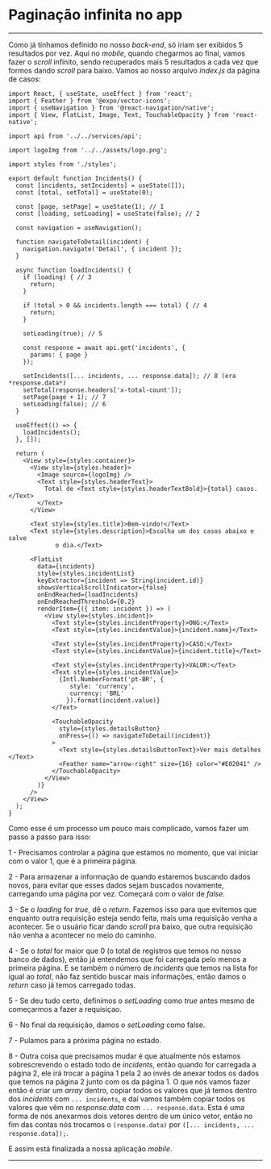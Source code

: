 # Paginação infinita no app

---

Como já tínhamos definido no nosso *back-end*, só iriam ser exibidos 5 resultados por vez. Aqui no *mobile*, quando chegarmos ao final, vamos fazer o *scroll* infinito, sendo recuperados mais 5 resultados a cada vez que formos dando *scroll* para baixo. Vamos ao nosso arquivo *index.js* da página de casos:

    import React, { useState, useEffect } from 'react';
    import { Feather } from '@expo/vector-icons';
    import { useNavigation } from '@react-navigation/native';
    import { View, FlatList, Image, Text, TouchableOpacity } from 'react-native';
    
    import api from '../../services/api';
    
    import logoImg from '../../assets/logo.png';
    
    import styles from './styles';
    
    export default function Incidents() {
      const [incidents, setIncidents] = useState([]);
      const [total, setTotal] = useState(0);
    
      const [page, setPage] = useState(1); // 1
      const [loading, setLoading] = useState(false); // 2
    
      const navigation = useNavigation();
    
      function navigateToDetail(incident) {
        navigation.navigate('Detail', { incident });
      }
    
      async function loadIncidents() {
        if (loading) { // 3 
          return;
        }
    
        if (total > 0 && incidents.length === total) { // 4
          return;
        }
    
        setLoading(true); // 5
    
        const response = await api.get('incidents', {
          params: { page }
        });
    
        setIncidents([... incidents, ... response.data]); // 8 (era *response.data*)
        setTotal(response.headers['x-total-count']);
        setPage(page + 1); // 7
        setLoading(false); // 6
      }
    
      useEffect(() => {
        loadIncidents();
      }, []);
    
      return (
        <View style={styles.container}>
          <View style={styles.header}>
            <Image source={logoImg} />
            <Text style={styles.headerText}>
              Total de <Text style={styles.headerTextBold}>{total} casos. </Text>
            </Text>
          </View>
    
          <Text style={styles.title}>Bem-vindo!</Text>
          <Text style={styles.description}>Escolha um dos casos abaixo e salve
    			 o dia.</Text>
        
          <FlatList 
            data={incidents}
            style={styles.incidentList}
            keyExtractor={incident => String(incident.id)}
            showsVerticalScrollIndicator={false}
            onEndReached={loadIncidents}
            onEndReachedThreshold={0.2}
            renderItem={({ item: incident }) => (
              <View style={styles.incident}>
                <Text style={styles.incidentProperty}>ONG:</Text>
                <Text style={styles.incidentValue}>{incident.name}</Text>
                
                <Text style={styles.incidentProperty}>CASO:</Text>
                <Text style={styles.incidentValue}>{incident.title}</Text>
    
                <Text style={styles.incidentProperty}>VALOR:</Text>
                <Text style={styles.incidentValue}>
                  {Intl.NumberFormat('pt-BR', {
                     style: 'currency', 
                     currency: 'BRL' 
                    }).format(incident.value)}
                </Text>
    
                <TouchableOpacity 
                  style={styles.detailsButton} 
                  onPress={() => navigateToDetail(incident)}
                >
                  <Text style={styles.detailsButtonText}>Ver mais detalhes </Text>
                  <Feather name="arrow-right" size={16} color="#E02041" />
                </TouchableOpacity>
              </View>
            )}
          />
        </View>
      );
    }

Como esse é um processo um pouco mais complicado, vamos fazer um passo a passo para isso:

1 - Precisamos controlar a página que estamos no momento, que vai iniciar com o valor 1, que é a primeira página.

2 - Para armazenar a informação de quando estaremos buscando dados novos, para evitar que esses dados sejam buscados novamente, carregando uma página por vez. Começará com o valor de *false*.

3 - Se o *loading* for *true*, dê o *return*. Fazemos isso para que evitemos que enquanto outra requisição esteja sendo feita, mais uma requisição venha a acontecer. Se o usuário ficar dando *scroll* pra baixo, que outra requisição não venha a acontecer no meio do caminho.

4 - Se o *total* for maior que 0 (o total de registros que temos no nosso banco de dados), então já entendemos que foi carregada pelo menos a primeira página. E se também o número de *incidents* que temos na lista for igual ao *total*, não faz sentido buscar mais informações, então damos o *return* caso já temos carregado todas.

5 - Se deu tudo certo, definimos o *setLoading* como *true* antes mesmo de começarmos a fazer a requisiçao.

6 - No final da requisição, damos o *setLoading* como false.

7 - Pulamos para a próxima página no estado.

8 - Outra coisa que precisamos mudar é que atualmente nós estamos sobrescrevendo o estado todo de *incidents*, então quando for carregada a página 2, ele irá trocar a página 1 pela 2 ao invés de anexar todos os dados que temos na página 2 junto com os da página 1. O que nós vamos fazer então é criar um *array* dentro, copiar todos os valores que já temos dentro dos *incidents* com `... incidents`, e daí vamos também copiar todos os valores que vêm no *response.data* com `... response.data`. Esta é uma forma de nós anexarmos dois vetores dentro de um único vetor, então no fim das contas nós trocamos o `(response.data)` por `([... incidents, ... response.data]);`.

E assim está finalizada a nossa aplicação *mobile*.

---